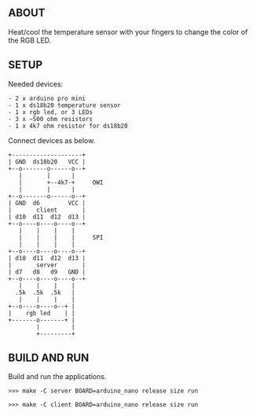 ABOUT
-----

Heat/cool the temperature sensor with your fingers to change the color of the RGB LED.

SETUP
-----

Needed devices:

    - 2 x arduino pro mini
    - 1 x ds18b20 temperature sensor
    - 1 x rgb led, or 3 LEDs
    - 3 x ~500 ohm resistors
    - 1 x 4k7 ohm resistor for ds18b20

Connect devices as below.

    +--------------------+
    | GND  ds18b20   VCC |
    +--o-------o------o--+
       |       |      |
       |       +--4k7-+     OWI
       |       |      |
    +--o-------o------o--+
    | GND  d6        VCC |
    |       client       |
    | d10  d11  d12  d13 |
    +--o----o----o----o--+
       |    |    |    |
       |    |    |    |     SPI
       |    |    |    |
    +--o----o----o----o--+
    | d10  d11  d12  d13 |
    |       server       |
    | d7   d8   d9   GND |
    +--o----o----o----o--+
       |    |    |    |
      .5k  .5k  .5k   |
       |    |    |    |
    +--o----o----o--+ |
    |    rgb led    | |
    +-------o-------+ |
            |         |
            +---------+

BUILD AND RUN
-------------

Build and run the applications.

    >>> make -C server BOARD=arduino_nano release size run

    >>> make -C client BOARD=arduino_nano release size run
